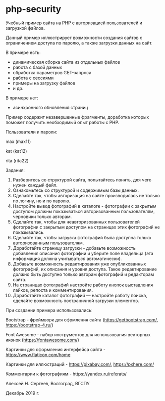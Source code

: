 # php-security

Учебный пример сайта на PHP с авторизацией пользователей и загрузкой файлов.

Данный пример иллюстрирует возможности создания сайтов с ограничением доступа по паролю, а также загрузки данных на сайт.

В примере есть:

- динамическая сборка сайта из отдельных файлов
- работа с базой данных
- обработка параметров GET-запроса
- работа с сессиями
- примеры на загрузку файлов
- и др.

В примере нет:

- асинхронного обновления страниц

Пример содержит незавершенные фрагменты, доработка которых поможет получить необходимый опыт работы с PHP.

Пользователи и пароли:

max (max11)

kat (kat12)

rita (rita22)

Задания:

1. Разберитесь со структурой сайта, попытайтесь понять, для чего нужен каждый файл.
2. Ознакомьтесь со структурой и содержимым базы данных.
3. Сделайте так, чтобы авторизация на сайте производилась не только по логину, но и по паролю.
4. Настройте вывод фотографий в каталоге - фотографии с закрытым доступом должны показываться 
   авторизованным пользователям, черновики только авторам.
5. Сделайте так, чтобы для неавторизованных пользователей фотографии с закрытым доступом на 
   страницах этих фотографий не показывались.
6. Сделайте так, чтобы загрузка фотографий была доступна только авторизованным пользователям.
7. Доработайте страницу загрузки - добавьте возможность добавления описания фотографии и уберите
   поле владельца (эта информация должна учитываться автоматически). 
8. Добавьте возможность редактирования уже опубликованных фотографий, их описания и уровня доступа.
   Такое редактирование должно быть доступно только авторам фотографий и редакторам сайта.
9. На страницах фотографий настройте работу кнопок выставления лайков, репоста и комментирования.
10. Доработайте каталог фотографий — настройте работу поиска, сделайте возможность постраничной загрузки элементов.


При создании примера использовались:

Bootstrap - фреймворк для офрмления сайта (https://getbootstrap.com/, https://bootstrap-4.ru/)

Font Awesome - набор инструментов для использования векторных иконок (https://fontawesome.com/)

Картинки для оформления интерфейса сайта - https://www.flaticon.com/home

Картинки для иллюстраций - https://pixabay.com/, https://pxhere.com/

Комментарии к фотографиям - https://yandex.ru/referats/


Алексей Н. Сергеев, Волгоград, ВГСПУ

Декабрь 2019 г.
